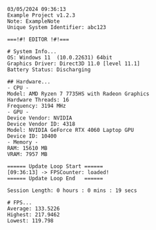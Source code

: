         03/05/2024 09:36:13
        Example Project v1.2.3
        Note: ExampleNote
        Unique System Identifier: abc123

        ===!#! EDITOR !#!===

        # System Info...
        OS: Windows 11  (10.0.22631) 64bit
        Graphics Driver: Direct3D 11.0 [level 11.1]
        Battery Status: Discharging

        ## Hardware...
        - CPU -
        Model: AMD Ryzen 7 7735HS with Radeon Graphics 
        Hardware Threads: 16
        Frequency: 3194 MHz
        - GPU -
        Device Vendor: NVIDIA
        Device Vendor ID: 4318
        Model: NVIDIA GeForce RTX 4060 Laptop GPU
        Device ID: 10400
        - Memory -
        RAM: 15610 MB
        VRAM: 7957 MB

        ====== Update Loop Start ======
        [09:36:13] -> FPSCounter: loaded!
        ====== Update Loop End   ======

        Session Length: 0 hours : 0 mins : 19 secs

        # FPS...
        Average: 133.5226
        Highest: 217.9462
        Lowest: 119.798
